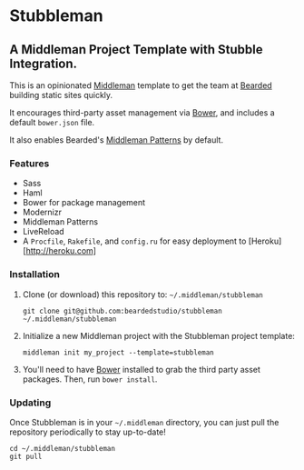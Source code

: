 # Stubbleman
## A Middleman Project Template with Stubble Integration.

This is an opinionated [Middleman](http://middlemanapp.com) template to get the team at [Bearded](http://bearded.com) building static sites quickly.

It encourages third-party asset management via [Bower](http://bower.io), and includes a default `bower.json` file.

It also enables Bearded's [Middleman Patterns](https://github.com/beardedstudio/middleman-patterns) by default.

### Features
* Sass
* Haml
* Bower for package management
* Modernizr
* Middleman Patterns
* LiveReload
* A `Procfile`, `Rakefile`, and `config.ru` for easy deployment to [Heroku][http://heroku.com]

### Installation
1. Clone (or download) this repository to: `~/.middleman/stubbleman`

	`git clone git@github.com:beardedstudio/stubbleman ~/.middleman/stubbleman`
2. Initialize a new Middleman project with the Stubbleman project template:

	`middleman init my_project --template=stubbleman`
3. You'll need to have [Bower](http://bower.io) installed to grab the third party asset packages. Then, run `bower install`.

### Updating
Once Stubbleman is in your `~/.middleman` directory, you can just pull the repository periodically to stay up-to-date!
```
cd ~/.middleman/stubbleman
git pull
```

